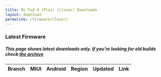 ```yaml
---
title: Mi Pad 4 (Plus) (clover) Downloads
layout: download
permalink: /firmware/clover/
---
```


### Latest Firmware
##### This page shows latest downloads only. If you're looking for old builds check [the archive](/archive/firmware/clover/)


<div class="table-responsive-md" id="table-wrapper">
<table id="firmware" class="compact table table-striped table-hover table-sm">
    <thead class="thead-dark">
        <tr>
            <th>Branch</th>
            <th>MIUI</th>
            <th>Android</th>
            <th>Region</th>
            <th>Updated</th>
            <th>Link</th>
        </tr>
    </thead>
    <script>loadFirmwareDownloads('clover', 'latest')</script>
</table>
</div>

